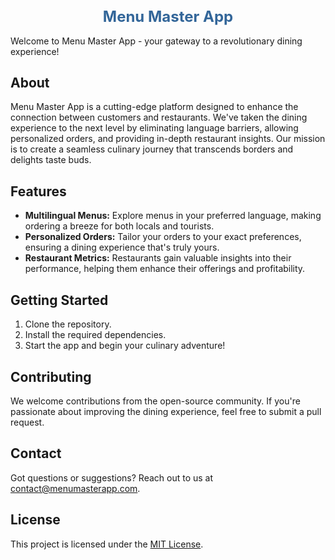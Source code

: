 <h1>Menu Master App</h1>


Welcome to Menu Master App - your gateway to a revolutionary dining experience!

## About

Menu Master App is a cutting-edge platform designed to enhance the connection between customers and restaurants. We've taken the dining experience to the next level by eliminating language barriers, allowing personalized orders, and providing in-depth restaurant insights. Our mission is to create a seamless culinary journey that transcends borders and delights taste buds.

## Features

- **Multilingual Menus:** Explore menus in your preferred language, making ordering a breeze for both locals and tourists.
- **Personalized Orders:** Tailor your orders to your exact preferences, ensuring a dining experience that's truly yours.
- **Restaurant Metrics:** Restaurants gain valuable insights into their performance, helping them enhance their offerings and profitability.

## Getting Started

1. Clone the repository.
2. Install the required dependencies.
3. Start the app and begin your culinary adventure!

## Contributing

We welcome contributions from the open-source community. If you're passionate about improving the dining experience, feel free to submit a pull request.

## Contact

Got questions or suggestions? Reach out to us at contact@menumasterapp.com.

## License

This project is licensed under the [MIT License](LICENSE).


<style>
  h1 {
    color: #336699;
    font-size: 24px;
    text-align: center;
  }
</style>

